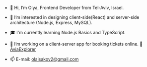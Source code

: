 - 👋 Hi, I’m Olya, Frontend Developer from Tel-Aviv, Israel.
- 👀 I’m interested in designing client-side(React) and server-side architecture (Node.js, Express, MySQL).
- 🎓 I'm currently learning Node.js Basics and TypeScript.
- 🌱 I’m working on a client-server app for booking tickets online. 🔗 [AviaExplorer](https://olyajoss.github.io/AviaExplorer/)

- 📫 E-mail: olaisakov2@gmail.com

<!---
OlyaJoss/OlyaJoss is a ✨ special ✨ repository because its `README.md` (this file) appears on your GitHub profile.
You can click the Preview link to take a look at your changes.
--->
